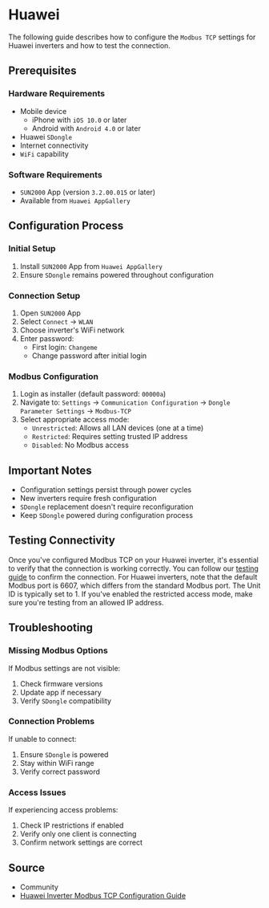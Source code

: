 # Huawei

The following guide describes how to configure the `Modbus TCP` settings for Huawei inverters and how to test the connection.

## Prerequisites

### Hardware Requirements

- Mobile device
  - iPhone with `iOS 10.0` or later
  - Android with `Android 4.0` or later
- Huawei `SDongle`
- Internet connectivity
- `WiFi` capability

### Software Requirements

- `SUN2000` App (version `3.2.00.015` or later)
- Available from `Huawei AppGallery`

## Configuration Process

### Initial Setup

1. Install `SUN2000` App from `Huawei AppGallery`
2. Ensure `SDongle` remains powered throughout configuration

### Connection Setup

1. Open `SUN2000` App
2. Select `Connect` → `WLAN`
3. Choose inverter's WiFi network
4. Enter password:
   - First login: `Changeme`
   - Change password after initial login

### Modbus Configuration

1. Login as installer (default password: `00000a`)
2. Navigate to: `Settings` → `Communication Configuration` → `Dongle Parameter Settings` → `Modbus-TCP`
3. Select appropriate access mode:
   - `Unrestricted`: Allows all LAN devices (one at a time)
   - `Restricted`: Requires setting trusted IP address
   - `Disabled`: No Modbus access

## Important Notes

- Configuration settings persist through power cycles
- New inverters require fresh configuration
- `SDongle` replacement doesn't require reconfiguration
- Keep `SDongle` powered during configuration process

## Testing Connectivity

Once you've configured Modbus TCP on your Huawei inverter, it's essential to verify that the connection is working correctly. You can follow our [testing guide](https://github.com/srcfl/egw-getting-started/blob/main/test_con.md) to confirm the connection. For Huawei inverters, note that the default Modbus port is 6607, which differs from the standard Modbus port. The Unit ID is typically set to 1. If you've enabled the restricted access mode, make sure you're testing from an allowed IP address.

## Troubleshooting

### Missing Modbus Options

If Modbus settings are not visible:

1. Check firmware versions
2. Update app if necessary
3. Verify `SDongle` compatibility

### Connection Problems

If unable to connect:

1. Ensure `SDongle` is powered
2. Stay within WiFi range
3. Verify correct password

### Access Issues

If experiencing access problems:

1. Check IP restrictions if enabled
2. Verify only one client is connecting
3. Confirm network settings are correct

## Source

- Community
- [Huawei Inverter Modbus TCP Configuration Guide](https://forum.huawei.com/enterprise/intl/en/thread/modbus-tcp-guide/667250677153415168?blogId=667250677153415168)
